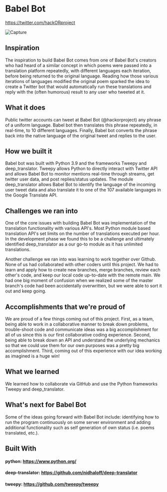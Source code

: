 # Babel Bot
https://twitter.com/hackORproject

![Capture](https://user-images.githubusercontent.com/54118319/112742794-8d497a00-8f5f-11eb-88f7-04858e5e0523.PNG)

## Inspiration
The inspiration to build Babel Bot comes from one of Babel Bot's creators who had heard of a similar concept in which poems were passed into a translation platform repeatedly, with different languages each iteration, before being returned to the original language. Reading how those various iterations of languages modified the original poem sparked the idea to create a Twitter bot that would automatically run these translations and reply with the (often humorous) result to any user who tweeted at it.

## What it does
Public twitter accounts can tweet at Babel Bot (@hackorproject) any phrase of a uniform language. Babel bot then translates this phrase repeatedly, in real-time, to 10 different languages. Finally, Babel bot converts the phrase back into the native language of the original tweet and replies to the user.

## How we built it
Babel bot was built with Python 3.9 and the frameworks Tweepy and deep_translator. Tweepy allows Python to directly interact with Twitter API and allows Babel Bot to monitor mentions real-time through streams, get twitter user data, and post replies/status updates. The module deep_translator allows Babel Bot to identify the language of the incoming user tweet data and also translate it to one of the 107 available languages in the Google Translate API.

## Challenges we ran into
One of the core issues with building Babel Bot was implementation of the translation functionality with various API's. Most Python module based translation API's set limits on the number of translations executed per hour. In the development phase we found this to be a challenge and ultimately identified deep_translator as a our go-to module as it has unlimited translations.

Another challenge we ran into was learning to work together over Github. None of us had collaborated with other coders until this project. We had to learn and apply how to create new branches, merge branches, review each other's code, and keep our local code up-to-date with the remote main. We had one big moment of confusion when we realized some of the master branch's code had been accidentally overwritten, but we were able to sort it out and keep going.

## Accomplishments that we're proud of
We are proud of a few things coming out of this project. First, as a team, being able to work in a collaborative manner to break down problems, trouble-shoot code and communicate ideas was a big accomplishment for all of us since this is our first collaborative coding experience. Second, being able to break down an API and understand the underlying mechanics so that we could use them for our own purposes was a pretty big accomplishment. Third, coming out of this experience with our idea working as imagined is a huge win!

## What we learned
We learned how to collaborate via GitHub and use the Python frameworks Tweepy and deep_translator.

## What's next for Babel Bot
Some of the ideas going forward with Babel Bot include: identifying how to run the program continuously on some server environment and adding additional functionality such as self generation of own status (i.e. poems translated, etc.).

## Built With
#### python: https://www.python.org/
#### deep-translator: https://github.com/nidhaloff/deep-translator  
#### tweepy: https://github.com/tweepy/tweepy
